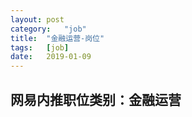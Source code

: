 ```yaml
---
layout:	post
category:	"job"
title:	"金融运营-岗位"
tags:	[job]
date:	2019-01-09
---
```

## 网易内推职位类别：金融运营
